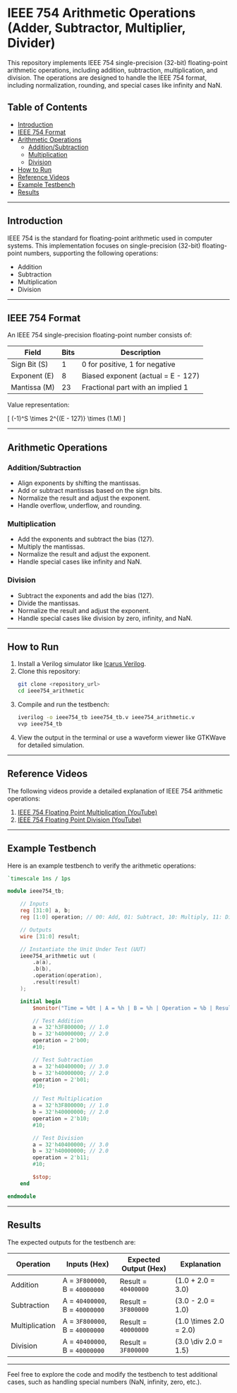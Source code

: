 # IEEE 754 Arithmetic Operations (Adder, Subtractor, Multiplier, Divider)

This repository implements IEEE 754 single-precision (32-bit) floating-point arithmetic operations, including addition, subtraction, multiplication, and division. The operations are designed to handle the IEEE 754 format, including normalization, rounding, and special cases like infinity and NaN.

## Table of Contents
- [Introduction](#introduction)
- [IEEE 754 Format](#ieee-754-format)
- [Arithmetic Operations](#arithmetic-operations)
  - [Addition/Subtraction](#additionsubtraction)
  - [Multiplication](#multiplication)
  - [Division](#division)
- [How to Run](#how-to-run)
- [Reference Videos](#reference-videos)
- [Example Testbench](#example-testbench)
- [Results](#results)

---

## Introduction

IEEE 754 is the standard for floating-point arithmetic used in computer systems. This implementation focuses on single-precision (32-bit) floating-point numbers, supporting the following operations:
- Addition
- Subtraction
- Multiplication
- Division

---

## IEEE 754 Format

An IEEE 754 single-precision floating-point number consists of:

| **Field**       | **Bits** | **Description**                        |
|------------------|----------|----------------------------------------|
| Sign Bit (S)     | 1        | 0 for positive, 1 for negative         |
| Exponent (E)     | 8        | Biased exponent (actual = E - 127)     |
| Mantissa (M)     | 23       | Fractional part with an implied 1      |

Value representation:

\[
(-1)^S \times 2^{(E - 127)} \times (1.M)
\]

---

## Arithmetic Operations

### Addition/Subtraction
- Align exponents by shifting the mantissas.
- Add or subtract mantissas based on the sign bits.
- Normalize the result and adjust the exponent.
- Handle overflow, underflow, and rounding.

### Multiplication
- Add the exponents and subtract the bias (127).
- Multiply the mantissas.
- Normalize the result and adjust the exponent.
- Handle special cases like infinity and NaN.

### Division
- Subtract the exponents and add the bias (127).
- Divide the mantissas.
- Normalize the result and adjust the exponent.
- Handle special cases like division by zero, infinity, and NaN.

---

## How to Run

1. Install a Verilog simulator like [Icarus Verilog](http://iverilog.icarus.com/).
2. Clone this repository:
   ```bash
   git clone <repository_url>
   cd ieee754_arithmetic
   ```
3. Compile and run the testbench:
   ```bash
   iverilog -o ieee754_tb ieee754_tb.v ieee754_arithmetic.v
   vvp ieee754_tb
   ```
4. View the output in the terminal or use a waveform viewer like GTKWave for detailed simulation.

---

## Reference Videos

The following videos provide a detailed explanation of IEEE 754 arithmetic operations:

1. [IEEE 754 Floating Point Multiplication (YouTube)](https://www.youtube.com/watch?v=s6eELXJuLTc&list=PL9un8tgZngo9-Y5dmi8Fh4dJEMixX6mz7&index=38)
2. [IEEE 754 Floating Point Division (YouTube)](https://www.youtube.com/watch?v=rqz-CmNpWCM&list=PL9un8tgZngo9-Y5dmi8Fh4dJEMixX6mz7&index=39)

---

## Example Testbench

Here is an example testbench to verify the arithmetic operations:

```verilog
`timescale 1ns / 1ps

module ieee754_tb;

    // Inputs
    reg [31:0] a, b;
    reg [1:0] operation; // 00: Add, 01: Subtract, 10: Multiply, 11: Divide

    // Outputs
    wire [31:0] result;

    // Instantiate the Unit Under Test (UUT)
    ieee754_arithmetic uut (
        .a(a),
        .b(b),
        .operation(operation),
        .result(result)
    );

    initial begin
        $monitor("Time = %0t | A = %h | B = %h | Operation = %b | Result = %h", $time, a, b, operation, result);

        // Test Addition
        a = 32'h3F800000; // 1.0
        b = 32'h40000000; // 2.0
        operation = 2'b00;
        #10;

        // Test Subtraction
        a = 32'h40400000; // 3.0
        b = 32'h40000000; // 2.0
        operation = 2'b01;
        #10;

        // Test Multiplication
        a = 32'h3F800000; // 1.0
        b = 32'h40000000; // 2.0
        operation = 2'b10;
        #10;

        // Test Division
        a = 32'h40400000; // 3.0
        b = 32'h40000000; // 2.0
        operation = 2'b11;
        #10;

        $stop;
    end

endmodule
```

---

## Results

The expected outputs for the testbench are:

| **Operation**   | **Inputs (Hex)**            | **Expected Output (Hex)** | **Explanation**       |
|------------------|-----------------------------|---------------------------|-----------------------|
| Addition         | A = `3F800000`, B = `40000000` | Result = `40400000`       | \(1.0 + 2.0 = 3.0\)   |
| Subtraction      | A = `40400000`, B = `40000000` | Result = `3F800000`       | \(3.0 - 2.0 = 1.0\)   |
| Multiplication   | A = `3F800000`, B = `40000000` | Result = `40000000`       | \(1.0 \times 2.0 = 2.0\) |
| Division         | A = `40400000`, B = `40000000` | Result = `3F800000`       | \(3.0 \div 2.0 = 1.5\) |

---

Feel free to explore the code and modify the testbench to test additional cases, such as handling special numbers (NaN, infinity, zero, etc.).
